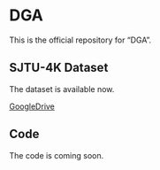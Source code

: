 # DGA

This is the official repository for “DGA”.

## SJTU-4K Dataset

The dataset is available now.  

[GoogleDrive](https://github.com/VisDrone/DroneVehicle)

## Code

The code is coming soon.

